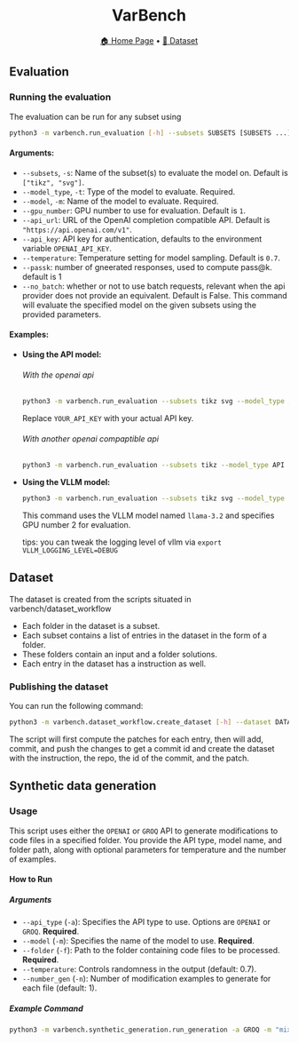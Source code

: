 <h1 align="center">
 VarBench
</h1>

<p align="center">  <a href="https://github.com/VarBench-SE/VarBench">🏠 Home Page</a> • <a href="https://huggingface.co/datasets/CharlyR/varbench">🤗 Dataset</a>   </p>

## Evaluation

### Running the evaluation
The evaluation can be run for any subset using

```sh
python3 -m varbench.run_evaluation [-h] --subsets SUBSETS [SUBSETS ...] --model_type MODEL_TYPE --model MODEL [--gpu_number GPU_NUMBER] [--api_url API_URL] [--api_key API_KEY] [--temperature TEMPERATURE]
```

#### Arguments:
- `--subsets`, `-s`: Name of the subset(s) to evaluate the model on. Default is `["tikz", "svg"]`.
- `--model_type`, `-t`: Type of the model to evaluate. Required.
- `--model`, `-m`: Name of the model to evaluate. Required.
- `--gpu_number`: GPU number to use for evaluation. Default is `1`.
- `--api_url`: URL of the OpenAI completion compatible API. Default is `"https://api.openai.com/v1"`.
- `--api_key`: API key for authentication, defaults to the environment variable `OPENAI_API_KEY`.
- `--temperature`: Temperature setting for model sampling. Default is `0.7`.
- `--passk`: number of gneerated responses, used to compute pass@k. default is 1
- `--no_batch`: whether or not to use batch requests, relevant when the api provider does not provide an equivalent. Default is False.
This command will evaluate the specified model on the given subsets using the provided parameters.

#### Examples:

- **Using the API model:**

  ###### With the openai api
  ```sh
  python3 -m varbench.run_evaluation --subsets tikz svg --model_type API --model gpt-3.5-turbo --api_key YOUR_API_KEY
  ```

  Replace `YOUR_API_KEY` with your actual API key.

  ###### With another openai compaptible api
  ```sh
  python3 -m varbench.run_evaluation --subsets tikz --model_type API --temperature 0.7 --passk 5 --api_url https://api.groq.com/openai/v1 --api_key $GROQ_API_KEY -m llama-3.1-70b-versatile --no_batch
  ```


- **Using the VLLM model:**

  ```sh
  python3 -m varbench.run_evaluation --subsets tikz svg --model_type VLLM --model meta-llama/Llama-3.2-1B-Instruct --gpu_number 2
  ```

  This command uses the VLLM model named `llama-3.2` and specifies GPU number 2 for evaluation.

  tips: you can tweak the logging level of vllm via `export VLLM_LOGGING_LEVEL=DEBUG`


## Dataset

The dataset is created from the scripts situated in varbench/dataset_workflow

- Each folder in the dataset is a subset.
- Each subset contains a list of entries in the dataset in the form of a folder.
- These folders contain an input and a folder solutions.
- Each entry in the dataset has a instruction as well.


### Publishing the dataset
You can run the following command:

```sh
python3 -m varbench.dataset_workflow.create_dataset [-h] --dataset DATASET
```

The script will first compute the patches for each entry, then will add, commit, and push the changes to get a commit id and create the dataset with the instruction, the repo, the id of the commit, and the patch.

## Synthetic data generation
###  Usage

This script uses either the `OPENAI` or `GROQ` API to generate modifications to code files in a specified folder. You provide the API type, model name, and folder path, along with optional parameters for temperature and the number of examples.

#### How to Run

##### Arguments
- `--api_type` (`-a`): Specifies the API type to use. Options are `OPENAI` or `GROQ`. **Required**.
- `--model` (`-m`): Specifies the name of the model to use. **Required**.
- `--folder` (`-f`): Path to the folder containing code files to be processed. **Required**.
- `--temperature`: Controls randomness in the output (default: 0.7).
- `--number_gen` (`-n`): Number of modification examples to generate for each file (default: 1).

##### Example Command

```bash
python3 -m varbench.synthetic_generation.run_generation -a GROQ -m "mixtral-8x7b-32768" -f "varbench/synthetic_generation/resources" --temperature 0.8 -n 3
```

